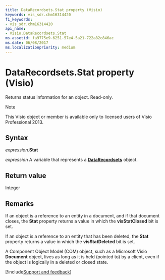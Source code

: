 ```yaml
---
title: DataRecordsets.Stat property (Visio)
keywords: vis_sdr.chm16314420
f1_keywords:
- vis_sdr.chm16314420
api_name:
- Visio.DataRecordsets.Stat
ms.assetid: fa9775e9-6251-57e4-5a21-722a82c846ac
ms.date: 06/08/2017
ms.localizationpriority: medium
---
```



# DataRecordsets.Stat property (Visio)

Returns status information for an object. Read-only.


> [!NOTE] 
> This Visio object or member is available only to licensed users of Visio Professional 2013.


## Syntax

_expression_.**Stat**

_expression_ A variable that represents a **[DataRecordsets](Visio.DataRecordsets.md)** object.


## Return value

Integer


## Remarks

If an object is a reference to an entity in a document, and if that document closes, the **Stat** property returns a value in which the **visStatClosed** bit is set.

If an object is a reference to an entity that has been deleted, the **Stat** property returns a value in which the **visStatDeleted** bit is set.

A Component Object Model (COM) object, such as a Microsoft Visio **Document** object, lives as long as it is held (pointed to) by a client, even if the object is logically in a deleted or closed state.

[!include[Support and feedback](~/includes/feedback-boilerplate.md)]